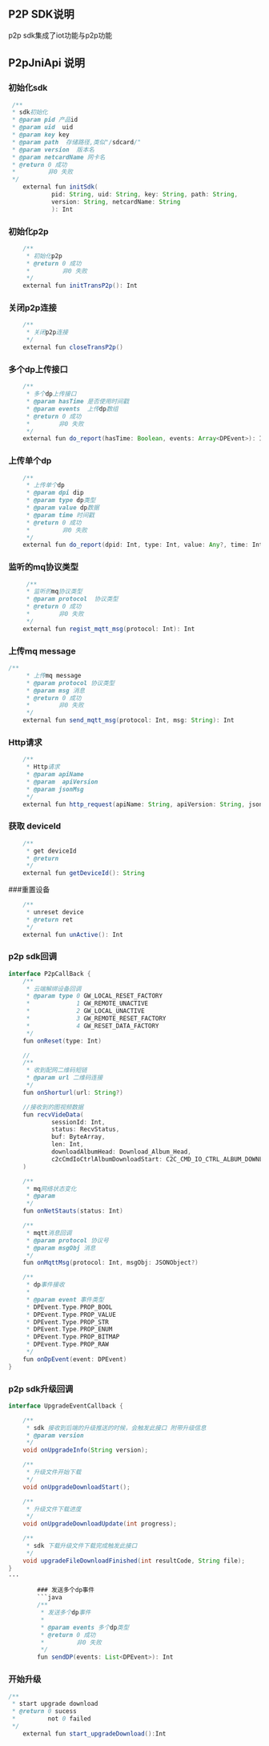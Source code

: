 ## P2P SDK说明
p2p sdk集成了iot功能与p2p功能

## P2pJniApi 说明
### 初始化sdk
```java
 /**
 * sdk初始化
 * @param pid 产品id
 * @param uid  uid
 * @param key key
 * @param path  存储路径,类似"/sdcard/"
 * @param version  版本名
 * @param netcardName 网卡名
 * @return 0 成功
 *         非0 失败
 */
    external fun initSdk(
            pid: String, uid: String, key: String, path: String,
            version: String, netcardName: String
            ): Int
```
### 初始化p2p
```java
    /**
     * 初始化p2p
     * @return 0 成功
     *         非0 失败
     */
    external fun initTransP2p(): Int
  ```
### 关闭p2p连接
```java
    /**
     * 关闭p2p连接
     */
    external fun closeTransP2p()
```
### 多个dp上传接口
```java
 	/**
     * 多个dp上传接口
     * @param hasTime 是否使用时间戳
     * @param events  上传dp数组
     * @return 0 成功
     *        非0 失败
     */
    external fun do_report(hasTime: Boolean, events: Array<DPEvent>): Int
```
### 上传单个dp
```java
	/**
     * 上传单个dp
     * @param dpi dip
     * @param type dp类型
     * @param value dp数据
     * @param time 时间戳
     * @return 0 成功
     *         非0 失败
     */
    external fun do_report(dpid: Int, type: Int, value: Any?, time: Int): Int
```
### 监听的mq协议类型
```java
	 /**
     * 监听的mq协议类型
     * @param protocol  协议类型
     * @return 0 成功
     *        非0 失败
     */
    external fun regist_mqtt_msg(protocol: Int): Int
```
### 上传mq message
```java
/**
     * 上传mq message
     * @param protocol 协议类型
     * @param msg 消息
     * @return 0 成功
     *        非0 失败
     */
    external fun send_mqtt_msg(protocol: Int, msg: String): Int
```
### Http请求
```java
	/**
     * Http请求
     * @param apiName  
     * @param  apiVersion
     * @param jsonMsg 
     */
    external fun http_request(apiName: String, apiVersion: String, jsonMsg: String): HttpResponse
```
### 获取 deviceId
```java
	/**
     * get deviceId
     * @return
     */
    external fun getDeviceId(): String
```
###重置设备
```java
 	/**
     * unreset device
     * @return ret
     */
    external fun unActive(): Int
```
### p2p sdk回调
```java
interface P2pCallBack {
    /**
     * 云端解绑设备回调
     * @param type 0 GW_LOCAL_RESET_FACTORY
     *             1 GW_REMOTE_UNACTIVE
     *             2 GW_LOCAL_UNACTIVE
     *             3 GW_REMOTE_RESET_FACTORY
     *             4 GW_RESET_DATA_FACTORY
     */
    fun onReset(type: Int)

    //
    /**
     * 收到配网二维码短链
     * @param url 二维码连接
     */
    fun onShorturl(url: String?)

    //接收到的图视频数据
    fun recvVideData(
            sessionId: Int,
            status: RecvStatus,
            buf: ByteArray,
            len: Int,
            downloadAlbumHead: Download_Album_Head,
            c2cCmdIoCtrlAlbumDownloadStart: C2C_CMD_IO_CTRL_ALBUM_DOWNLOAD_START
    )

    /**
     * mq网络状态变化
     * @param
     */
    fun onNetStauts(status: Int)

    /**
     * mqtt消息回调
     * @param protocol 协议号
     * @param msgObj 消息
     */
    fun onMqttMsg(protocol: Int, msgObj: JSONObject?)

    /**
     * dp事件接收
     *
     * @param event 事件类型
     * DPEvent.Type.PROP_BOOL
     * DPEvent.Type.PROP_VALUE
     * DPEvent.Type.PROP_STR
     * DPEvent.Type.PROP_ENUM
     * DPEvent.Type.PROP_BITMAP
     * DPEvent.Type.PROP_RAW
     */
    fun onDpEvent(event: DPEvent)
}
```

### p2p sdk升级回调
```java
interface UpgradeEventCallback {

    /**
     * sdk 接收到后端的升级推送的时候，会触发此接口 附带升级信息
     * @param version
     */
    void onUpgradeInfo(String version);

    /**
     * 升级文件开始下载
     */
    void onUpgradeDownloadStart();

    /**
     * 升级文件下载进度
     */
    void onUpgradeDownloadUpdate(int progress);

    /**
     * sdk 下载升级文件下载完成触发此接口
     */
    void upgradeFileDownloadFinished(int resultCode, String file);
}
···

        ### 发送多个dp事件
        ```java
        /**
         * 发送多个dp事件
         *
         * @param events 多个dp类型
         * @return 0 成功
         *         非0 失败 
         */
        fun sendDP(events: List<DPEvent>): Int
```

### 开始升级
```java
/**
 * start upgrade download
 * @return 0 sucess
 *         not 0 failed
 */
    external fun start_upgradeDownload():Int
```
